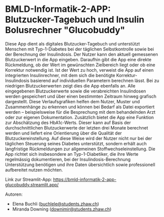 # BMLD-Informatik-2-APP: Blutzucker-Tagebuch und Insulin Bolusrechner "Glucobuddy"

Diese App dient als digitales Blutzucker-Tagebuch und unterstützt Menschen mit Typ-1-Diabetes bei der täglichen Selbstkontrolle sowie bei der Berechnung der Insulindosis. Der Nutzer kann den aktuell gemessenen Blutzuckerwert in die App eingeben. Daraufhin gibt die App eine direkte Rückmeldung, ob der Wert im gewünschten Zielbereich liegt oder ob eine Korrektur notwendig ist. Ist der Wert zu hoch, verweist die App auf einen integrierten Insulinrechner, mit dem sich die benötigte Korrektur-Insulindosis basierend auf individuellen Parametern berechnen lässt. Bei zu niedrigen Blutzuckerwerten zeigt dies die App ebenfalls an.
Alle eingegebenen Blutzuckerwerte sowie die verabreichten Insulindosen werden gespeichert und über einen bestimmten Zeitraum hinweg grafisch dargestellt. Diese Verlaufsgrafiken helfen dem Nutzer, Muster und Zusammenhänge zu erkennen und können bei Bedarf als Datei exportiert werden – beispielsweise für die Besprechung mit dem behandelnden Arzt oder zur eigenen Dokumentation.
Zusätzlich bietet die App eine Funktion zur Abschätzung des HbA1c-Werts. Dieser kann auf Basis der durchschnittlichen Blutzuckerwerte der letzten drei Monate berechnet werden und liefert eine Orientierung über die Qualität der Blutzuckereinstellung. Auf diese Weise wird der Nutzer nicht nur bei der täglichen Steuerung seines Diabetes unterstützt, sondern erhält auch langfristige Rückmeldungen zur allgemeinen Stoffwechseleinstellung.
Die App richtet sich insbesondere an Typ-1-Diabetiker, die ihre Werte regelmässig dokumentieren, bei der Insulindosis-Berechnung Unterstützung benötigen und ihre Daten übersichtlich sowie professionell aufbereitet nutzen möchten.

Link zur Streamlit-App: https://bmld-informatik-2-app-glucobuddy.streamlit.app/ 

Autoren:
- Elena Buchli (buchlele@students.zhaw.ch)
- Miranda Downing (downimir@students.zhaw.ch)
